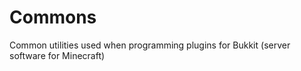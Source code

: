 Commons
=======

Common utilities used when programming plugins for Bukkit (server software for Minecraft)
